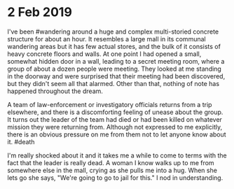# 2 Feb 2019

I've been #wandering around a huge and complex multi-storied concrete structure for about an hour.  It resembles a large mall in its communal wandering areas but it has few actual stores, and the bulk of it consists of heavy concrete floors and walls.  At one point I had opened a small, somewhat hidden door in a wall, leading to a secret meeting room, where a group of about a dozen people were meeting.  They looked at me standing in the doorway and were surprised that their meeting had been discovered, but they didn't seem all that alarmed.  Other than that, nothing of note has happened throughout the dream.

A team of law-enforcement or investigatory officials returns from a trip elsewhere, and there is a discomforting feeling of unease about the group.  It turns out the leader of the team had died or had been killed on whatever mission they were returning from.  Although not expressed to me explicitly, there is an obvious pressure on me from them not to let anyone know about it. #death

I'm really shocked about it and it takes me a while to come to terms with the fact that the leader is really dead.  A woman I know walks up to me from somewhere else in the mall, crying as she pulls me into a hug.  When she lets go she says, "We're going to go to jail for this."  I nod in understanding.
